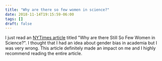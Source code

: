 ```yaml
---
title: "Why are there so few women in science?"
date: 2018-11-14T19:15:59-06:00
tags: []
draft: false
---
```


I just read an [NYTimes article](https://www.nytimes.com/2013/10/06/magazine/why-are-there-still-so-few-women-in-science.html) titled "Why are there Still So Few Women in Science?". I thought that I had an idea about gender bias in academia but I was very wrong. This article definitely made an impact on me and I highly recommend reading the entire article. 

